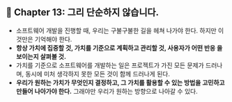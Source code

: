 ## 🌈 Chapter 13: 그리 단순하지 않습니다.
- 소프트웨어 개발을 진행할 때, 우리는 구불구불한 길을 헤쳐 나가야 한다. 하지만 이것만은 기억해야 한다.
- **항상 가치에 집중할 것, 가치를 기준으로 계획하고 관리할 것, 사용자가 어떤 반응 을 보이는지 살펴볼 것.**
- 가치를 기준으로 소프트웨어를 개발하는 일은 프로젝트가 가진 모든 문제가 드러나며, 동시에 미처 생각하지 못한 모든 것이 함께 드러나게 된다.
- **우리가 원하는 가치가 무엇인지 결정하고, 그 가치를 활용할 수 있는 방법을 고민하고 만들어 나아가야 한다.** 그래야만 우리가 원하는 방향으로 나아갈 수 있다.